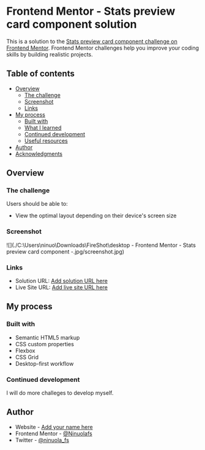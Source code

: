 # Frontend Mentor - Stats preview card component solution

This is a solution to the [Stats preview card component challenge on Frontend Mentor](https://www.frontendmentor.io/challenges/stats-preview-card-component-8JqbgoU62). Frontend Mentor challenges help you improve your coding skills by building realistic projects. 

## Table of contents

- [Overview](#overview)
  - [The challenge](#the-challenge)
  - [Screenshot](#screenshot)
  - [Links](#links)
- [My process](#my-process)
  - [Built with](#built-with)
  - [What I learned](#what-i-learned)
  - [Continued development](#continued-development)
  - [Useful resources](#useful-resources)
- [Author](#author)
- [Acknowledgments](#acknowledgments)

## Overview

### The challenge

Users should be able to:

- View the optimal layout depending on their device's screen size

### Screenshot

![](./C:\Users\ninuo\Downloads\FireShot\desktop - Frontend Mentor - Stats preview card component -.jpg/screenshot.jpg)


### Links

- Solution URL: [Add solution URL here]([https://github.com/Ninuolafs/stats-preview-component])
- Live Site URL: [Add live site URL here](https://ninuolafs.github.io/stats-preview-component/)

## My process

### Built with

- Semantic HTML5 markup
- CSS custom properties
- Flexbox
- CSS Grid
- Desktop-first workflow



### Continued development

I will do more challeges to develop myself.


## Author

- Website - [Add your name here](https://www.your-site.com)
- Frontend Mentor - [@Ninuolafs]([https://www.frontendmentor.io/profile/yourusername](https://www.frontendmentor.io/profile/Ninuolafs))
- Twitter - [@ninuola_fs]([https://twitter.com/ninuola_fs])
